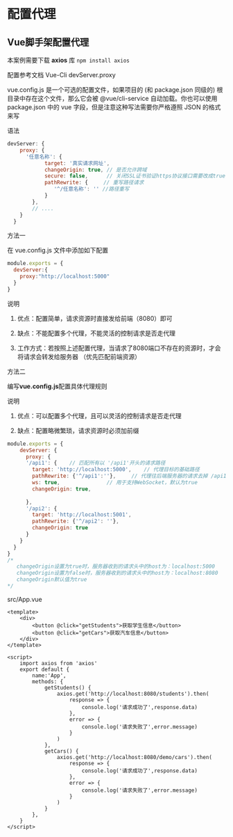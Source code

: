 # 配置代理

## Vue脚手架配置代理

本案例需要下载 **axios** 库 `npm install axios`

配置参考文档 Vue-Cli devServer.proxy

vue.config.js 是一个可选的配置文件，如果项目的 (和 package.json 同级的) 根目录中存在这个文件，那么它会被 @vue/cli-service 自动加载。你也可以使用 package.json 中的 vue 字段，但是注意这种写法需要你严格遵照 JSON 的格式来写



语法

```js
devServer: {
    proxy: {
      '任意名称': {
            target: '真实请求网址',
            changeOrigin: true, // 是否允许跨域
            secure: false,      // 关闭SSL证书验证https协议接口需要改成true
            pathRewrite: {     // 重写路径请求
               '^/任意名称': '' //路径重写
            }
        },
        // ....
    }
  }
```

方法一

在 vue.config.js 文件中添加如下配置

```js
module.exports = {
  devServer:{
    proxy:"http://localhost:5000"
  }
}
```

说明

1. 优点：配置简单，请求资源时直接发给前端（8080）即可

1. 缺点：不能配置多个代理，不能灵活的控制请求是否走代理

1. 工作方式：若按照上述配置代理，当请求了8080端口不存在的资源时，才会将请求会转发给服务器 （优先匹配前端资源）

方法二

编写**vue.config.js**配置具体代理规则

说明

1. 优点：可以配置多个代理，且可以灵活的控制请求是否走代理

1. 缺点：配置略微繁琐，请求资源时必须加前缀

```js
module.exports = {
	devServer: {
      proxy: {
      '/api1': {	// 匹配所有以 '/api1'开头的请求路径
        target: 'http://localhost:5000',	// 代理目标的基础路径
        pathRewrite: {'^/api1':''},		// 代理往后端服务器的请求去掉 /api1 前缀
        ws: true,				// 用于支持WebSocket，默认为true
        changeOrigin: true,
        
      },
      '/api2': {
        target: 'http://localhost:5001',
        pathRewrite: {'^/api2': ''},
        changeOrigin: true
      }
    }
  }
}
/*
   changeOrigin设置为true时，服务器收到的请求头中的host为：localhost:5000
   changeOrigin设置为false时，服务器收到的请求头中的host为：localhost:8080
   changeOrigin默认值为true
*/
```

src/App.vue

```vue
<template>
	<div>
		<button @click="getStudents">获取学生信息</button>
		<button @click="getCars">获取汽车信息</button>
	</div>
</template>

<script>
	import axios from 'axios'
	export default {
		name:'App',
		methods: {
			getStudents() {
				axios.get('http://localhost:8080/students').then(
					response => {
						console.log('请求成功了',response.data)
					},
					error => {
						console.log('请求失败了',error.message)
					}
				)
			},
			getCars() {
				axios.get('http://localhost:8080/demo/cars').then(
					response => {
						console.log('请求成功了',response.data)
					},
					error => {
						console.log('请求失败了',error.message)
					}
				)
			}
		},
	}
</script>
```

